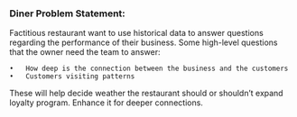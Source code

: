 ### Diner Problem Statement:

Factitious restaurant want to use historical data to answer questions regarding the performance of their business. Some high-level questions that the owner need the team to answer:

    •	How deep is the connection between the business and the customers 
    •	Customers visiting patterns
    
These will help decide weather the restaurant should or shouldn’t expand loyalty program. Enhance it for deeper connections. 
